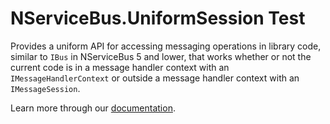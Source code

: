 # NServiceBus.UniformSession Test

Provides a uniform API for accessing messaging operations in library code, similar to `IBus` in NServiceBus 5 and lower, that works whether or not the current code is in a message handler context with an `IMessageHandlerContext` or outside a message handler context with an `IMessageSession`.

Learn more through our [documentation](https://docs.particular.net/nservicebus/messaging/uniformsession).

